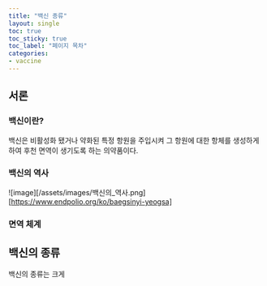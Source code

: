 ```yaml
---
title: "백신 종류"
layout: single
toc: true
toc_sticky: true
toc_label: "페이지 목차"
categories:
- vaccine
---
```

## 서론
### 백신이란?

백신은 비활성화 됐거나 약화된 특정 항원을 주입시켜 그 항원에 대한 항체를 생성하게 하여 후천 면역이 생기도록 하는 의약품이다.

### 백신의 역사

![image][/assets/images/백신의_역사.png][https://www.endpolio.org/ko/baegsinyi-yeogsa]

### 면역 체계

## 백신의 종류

백신의 종류는 크게 
